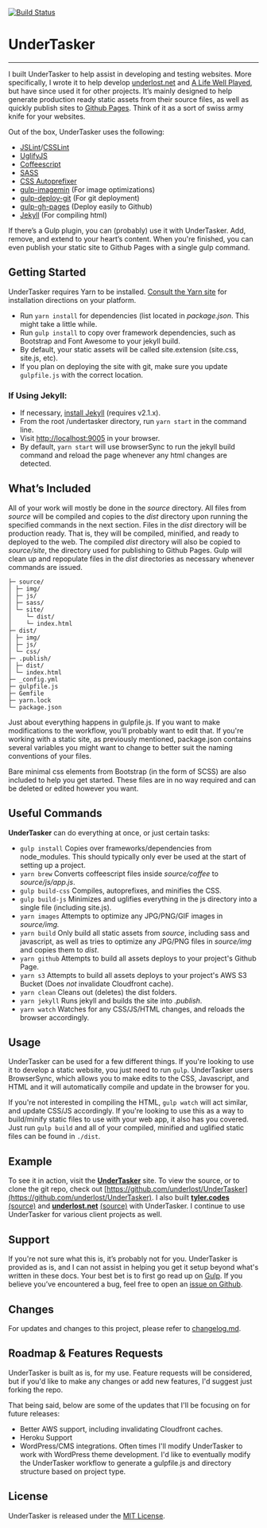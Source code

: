 [![Build Status](https://travis-ci.org/underlost/UnderTasker.svg?branch=master)](https://travis-ci.org/underlost/UnderTasker)

# UnderTasker
---
I built UnderTasker to help assist in developing and testing websites. More specifically, I wrote it to help develop [underlost.net](underlost.net) and [A Life Well Played](alifewellplayed.com), but have since used it for other projects. It’s mainly designed to help generate production ready static assets from their source files, as well as quickly publish sites to [Github Pages](pages.github.com). Think of it as a sort of swiss army knife for your websites. 

Out of the box, UnderTasker uses the following:

*   [JSLint](http://www.jslint.com)/[CSSLint](csslint.net)
*   [UglifyJS](http://marijnhaverbeke.nl//uglifyjs)
*   [Coffeescript](http://coffeescript.org/)
*   [SASS](http://sass-lang.com/)
*   [CSS Autoprefixer](http://github.com/ai/autoprefixer)
*   [gulp-imagemin](https://www.npmjs.com/package/gulp-imagemin) (For image optimizations)
*   [gulp-deploy-git](https://www.npmjs.com/package/gulp-deploy-git) (For git deployment)
*   [gulp-gh-pages](https://www.npmjs.com/package/gulp-gh-pages) (Deploy easily to Github)
*   [Jekyll](http://jekyllrb.com/) (For compiling html)

If there’s a Gulp plugin, you can (probably) use it with UnderTasker. Add, remove, and extend to your heart’s content. When you&#39;re finished, you can even publish your static site to Github Pages with a single gulp command.

## Getting Started

UnderTasker requires Yarn to be installed. [Consult the Yarn site](https://yarnpkg.com/en/) for installation directions on your platform.

*  Run `yarn install` for dependencies (list located in _package.json_. This might take a little while.
*  Run `gulp install` to copy over framework dependencies, such as Bootstrap and Font Awesome to your jekyll build.
*  By default, your static assets will be called site.extension (site.css, site.js, etc).
*  If you plan on deploying the site with git, make sure you update `gulpfile.js` with the correct location.

### If Using Jekyll:

*   If necessary, [install Jekyll](http://jekyllrb.com/docs/installation) (requires v2.1.x).
*   From the root /undertasker directory, run `yarn start` in the command line.
*   Visit [http://localhost:9005](http://localhost:9005/) in your browser.
*   By default, `yarn start` will use browserSync to run the jekyll build command and reload the page whenever any html changes are detected.

## What’s Included

All of your work will mostly be done in the _source_ directory. All files from _source_ will be compiled and copies to the _dist_ directory upon running the specified commands in the next section. Files in the _dist_ directory will be production ready. That is, they will be compiled, minified, and ready to deployed to the web. The compiled _dist_ directory will also be copied to _source/site_, the directory used for publishing to Github Pages. Gulp will clean up and repopulate files in the _dist_ directories as necessary whenever commands are issued.
  
```
├─ source/
│ ├─ img/
│ ├─ js/
│ ├─ sass/
│ └─ site/
│    └─ dist/
│    └─ index.html
├─ dist/
│ ├─ img/
│ ├─ js/
│ └─ css/
├─ .publish/
│ ├─ dist/
│ └─ index.html
├─ _config.yml
├─ gulpfile.js
├─ Gemfile
├─ yarn.lock
└─ package.json
```

Just about everything happens in gulpfile.js. If you want to make modifications to the workflow, you’ll probably want to edit that. If you&#39;re working with a static site, as previously mentioned, package.json contains several variables you might want to change to better suit the naming conventions of your files.

Bare minimal css elements from Bootstrap (in the form of SCSS) are also included to help you get started. These files are in no way required and can be deleted or edited however you want.

## Useful Commands

**UnderTasker** can do everything at once, or just certain tasks:

*   `gulp install`
Copies over frameworks/dependencies from node_modules. This should typically only ever be used at the start of setting up a project.
*   `yarn brew`
Converts coffeescript files inside _source/coffee_ to _source/js/app.js_. 
*   `gulp build-css`
Compiles, autoprefixes, and minifies the CSS. 
*   `gulp build-js`
Minimizes and uglifies everything in the js directory into a single file (including site.js).
*   `yarn images`
Attempts to optimize any JPG/PNG/GIF images in _source/img._
*   `yarn build`
Only build all static assets from _source_, including sass and javascript, as well as tries to optimize any JPG/PNG files in _source/img_ and copies them to _dist_.
*   `yarn github`
Attempts to build all assets deploys to your project's Github Page.
*   `yarn s3`
Attempts to build all assets deploys to your project's AWS S3 Bucket (Does *not* invalidate Cloudfront cache).
*   `yarn clean`
Cleans out (deletes) the dist folders.
*   `yarn jekyll`
Runs jekyll and builds the site into *.publish*.
*   `yarn watch`
Watches for any CSS/JS/HTML changes, and reloads the browser accordingly.

## Usage

UnderTasker can be used for a few different things. If you're looking to use it to develop a static website, you just need to run `gulp`. UnderTasker users BrowserSync, which allows you to make edits to the CSS, Javascript, and HTML and it will automatically compile and update in the browser for you.

If you're not interested in compiling the HTML, `gulp watch` will act similar, and update CSS/JS accordingly. If you're looking to use this as a way to build/minify static files to use with your web app, it also has you covered. Just run `gulp build` and all of your compiled, minified and uglified static files can be found in `./dist`.

## Example

To see it in action, visit the [**UnderTasker**](http://tyler.codes/UnderTasker) site. To view the source, or to clone the git repo, check out [https://github.com/underlost/UnderTasker](https://github.com/underlost/UnderTasker). I also built [**tyler.codes**](http://tyler.codes/) [(source)](https://github.com/underlost/underlost.github.io) and [**underlost.net**](http://underlost.net/) [(source)](https://github.com/underlost/underlost.net) with UnderTasker. I continue to use UnderTasker for various client projects as well.


## Support

If you&#39;re not sure what this is, it’s probably not for you. UnderTasker is provided as is, and I can not assist in helping you get it setup beyond what's written in these docs. Your best bet is to first go read up on [Gulp](http://gulpjs.com/). If you believe you’ve encountered a bug, feel free to open an [issue on Github](https://github.com/underlost/UnderTasker/issues).

## Changes

For updates and changes to this project, please refer to [changelog.md](https://github.com/underlost/UnderTasker/blob/master/changelog.md).

## Roadmap & Features Requests

UnderTasker is built as is, for my use. Feature requests will be considered, but if you'd like to make any changes or add new features, I'd suggest just forking the repo.

That being said, below are some of the updates that I'll be focusing on  for future releases:

* Better AWS support, including invalidating Cloudfront caches.
* Heroku Support
* WordPress/CMS integrations. Often times I'll modify UnderTasker to work with WordPress theme development. I'd like to eventually modify the UnderTasker workflow to generate a gulpfile.js and directory structure based on project type.

## License

UnderTasker is released under the [MIT License](https://github.com/underlost/UnderTasker/blob/master/LICENSE).
